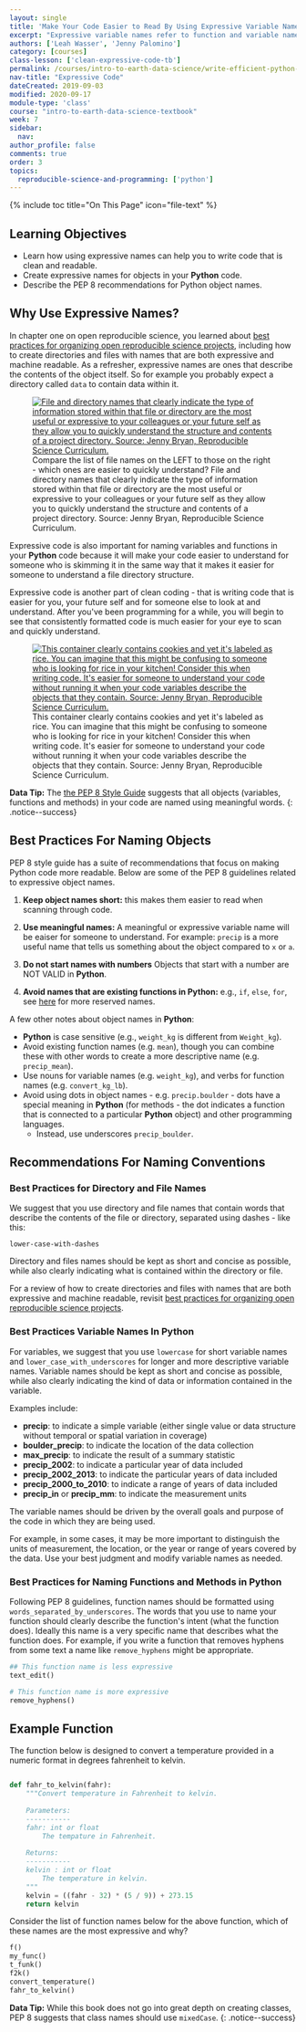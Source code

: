 ```yaml
---
layout: single
title: 'Make Your Code Easier to Read By Using Expressive Variable Names in Python'
excerpt: "Expressive variable names refer to function and variable names that describe what the variable contains or what the function does. Using expressive names makes your code easier to understand. Learn how to create expressive names for objects in your Python code."
authors: ['Leah Wasser', 'Jenny Palomino']
category: [courses]
class-lesson: ['clean-expressive-code-tb']
permalink: /courses/intro-to-earth-data-science/write-efficient-python-code/intro-to-clean-code/expressive-variable-names-make-code-easier-to-read/
nav-title: "Expressive Code"
dateCreated: 2019-09-03
modified: 2020-09-17
module-type: 'class'
course: "intro-to-earth-data-science-textbook"
week: 7
sidebar:
  nav:
author_profile: false
comments: true
order: 3
topics:
  reproducible-science-and-programming: ['python']
---
```

{% include toc title="On This Page" icon="file-text" %}

<div class='notice--success' markdown="1">

## <i class="fa fa-graduation-cap" aria-hidden="true"></i> Learning Objectives

* Learn how using expressive names can help you to write code that is clean and readable.
* Create expressive names for objects in your **Python** code.
* Describe the PEP 8 recommendations for Python object names. 

</div>


## Why Use Expressive Names? 

In chapter one on open reproducible science, you learned about <a href="{{ site.url }}/courses/intro-to-earth-data-science/open-reproducible-science/get-started-open-reproducible-science/best-practices-for-organizing-open-reproducible-science/">best practices for organizing open reproducible science projects</a>, including how to create directories and files with names that are both expressive and machine readable. As a refresher, expressive names are ones that describe the contents of the object itself. So for example you probably expect a directory called `data` to contain data within it. 

<figure>
 <a href="{{ site.url }}/images/earth-analytics/clean-code/expressive-file-names-make-science-projects-easier-to-work-with.png">
 <img src="{{ site.url }}/images/earth-analytics/clean-code/expressive-file-names-make-science-projects-easier-to-work-with.png" alt= "File and directory names that clearly indicate the type of information stored within that file or directory are the most useful or expressive to your colleagues or your future self as they allow you to quickly understand the structure and contents of a project directory. Source: Jenny Bryan, Reproducible Science Curriculum." ></a>
 <figcaption> Compare the list of file names on the LEFT to those on the right - which ones are easier to quickly understand? File and directory names that clearly indicate the type of information stored within that file or directory are the most useful or expressive to your colleagues or your future self as they allow you to quickly understand the structure and contents of a project directory. Source: Jenny Bryan, Reproducible Science Curriculum.
 </figcaption>
</figure>

Expressive code is also important for naming variables and functions in your **Python** code because it will make your code easier to understand for someone who is skimming it in the same way that it makes it easier for someone to understand a file directory structure. 

Expressive code is another part of clean coding - that is writing code that is easier for you, your future self and for someone else to look at and understand. After you've been programming for a while, you will begin to see that consistently formatted code is much easier for your eye to scan and quickly understand.


<figure>
 <a href="{{ site.url }}/images/earth-analytics/clean-code/clean-code-expressive-variable-names-basmati-rice.png">
 <img src="{{ site.url }}/images/earth-analytics/clean-code/clean-code-expressive-variable-names-basmati-rice.png" alt= "This container clearly contains cookies and yet it's labeled as rice. You can imagine that this might be confusing to someone who is looking for rice in your kitchen! Consider this when writing code. It's easier for someone to understand your code without running it when your code variables describe the objects that they contain.  Source: Jenny Bryan, Reproducible Science Curriculum." ></a>
 <figcaption> This container clearly contains cookies and yet it's labeled as rice. You can imagine that this might be confusing to someone who is looking for rice in your kitchen! Consider this when writing code. It's easier for someone to understand your code without running it when your code variables describe the objects that they contain. Source: Jenny Bryan, Reproducible Science Curriculum.
 </figcaption>
</figure>


<i class="fa fa-star"></i> **Data Tip:** The <a href="https://www.python.org/dev/peps/pep-0008/" target="_blank">the PEP 8 Style Guide</a> suggests that all objects (variables, functions and methods) in your code are named using meaningful words. 
{: .notice--success}


## Best Practices For Naming Objects

PEP 8 style guide has a suite of recommendations that focus on making Python code more readable. Below are some of the PEP 8 guidelines related to expressive object names.  

1. **Keep object names short:** this makes them easier to read when scanning through code.

2. **Use meaningful names:** A meaningful or expressive variable name will be  eaiser for someone to understand. For example: `precip` is a more useful name that tells us something about the object compared to `x` or `a`.

3. **Do not start names with numbers** Objects that start with a number are NOT VALID in **Python**.

4. **Avoid names that are existing functions in Python:** e.g., `if`, `else`, `for`, see <a href="https://www.programiz.com/python-programming/keywords-identifier" target="_blank">here</a> for more reserved names.

A few other notes about object names in **Python**:

* **Python** is case sensitive (e.g., `weight_kg` is different from `Weight_kg`).
* Avoid existing function names (e.g. `mean`), though you can combine these with other words to create a more descriptive name (e.g. `precip_mean`).
* Use nouns for variable names (e.g. `weight_kg`), and verbs for function names (e.g. `convert_kg_lb`).
* Avoid using dots in object names - e.g. `precip.boulder` - dots have a special meaning in **Python** (for methods - the dot indicates a function that is connected to a particular **Python** object) and other programming languages. 
    * Instead, use underscores `precip_boulder`.


## Recommendations For Naming Conventions 

### Best Practices for Directory and File Names

We suggest that you use directory and file names that contain words that describe the contents of the file or directory, separated using dashes - like this:

`lower-case-with-dashes`

Directory and files names should be kept as short and concise as possible, while also clearly indicating what is contained within the directory or file. 

For a review of how to create directories and files with names that are both expressive and machine readable, revisit <a href="{{ site.url }}/courses/intro-to-earth-data-science/open-reproducible-science/get-started-open-reproducible-science/best-practices-for-organizing-open-reproducible-science/">best practices for organizing open reproducible science projects</a>.

### Best Practices Variable Names In Python

For variables, we suggest that you use `lowercase` for short variable names and `lower_case_with_underscores` for longer and more descriptive variable names. Variable names should be kept as short and concise as possible, while also clearly indicating the kind of data or information contained in the variable. 

Examples include:
* **precip**: to indicate a simple variable (either single value or data structure without temporal or spatial variation in coverage)
* **boulder_precip**: to indicate the location of the data collection
* **max_precip**: to indicate the result of a summary statistic
* **precip_2002**: to indicate a particular year of data included
* **precip_2002_2013**: to indicate the particular years of data included
* **precip_2000_to_2010**: to indicate a range of years of data included
* **precip_in** or **precip_mm**: to indicate the measurement units

The variable names should be driven by the overall goals and purpose of the code in which they are being used. 

For example, in some cases, it may be more important to distinguish the units of measurement, the location, or the year or range of years covered by the data. Use your best judgment and modify variable names as needed.  


### Best Practices for Naming Functions and Methods in Python

Following PEP 8 guidelines, function names should be formatted using  
`words_separated_by_underscores`. The words that you use to name your function should clearly describe the function's intent (what the function does). Ideally this name is a very specific name that describes what the function does. For example, if you write a function that removes hyphens from some text a name like `remove_hyphens` might be appropriate.  

```python
## This function name is less expressive 
text_edit()

# This function name is more expressive
remove_hyphens()
```

## Example Function 

The function below is designed to convert a temperature provided 
in a numeric format in degrees fahrenheit to kelvin. 

```python

def fahr_to_kelvin(fahr):
    """Convert temperature in Fahrenheit to kelvin.
    
    Parameters:
    -----------
    fahr: int or float
        The tempature in Fahrenheit.
    
    Returns:
    -----------
    kelvin : int or float
        The temperature in kelvin.
    """
    kelvin = ((fahr - 32) * (5 / 9)) + 273.15
    return kelvin

```

Consider the list of function names below for the above function, which of these names are the most expressive and why?

```python
f()
my_func()
t_funk()
f2k()
convert_temperature()
fahr_to_kelvin()
```

<i class="fa fa-star"></i> **Data Tip:** While this book does not go into great depth on creating classes, PEP 8 suggests that class names should use `mixedCase`.
{: .notice--success}


